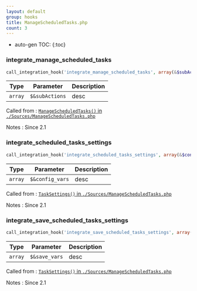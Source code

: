 ```yaml
---
layout: default
group: hooks
title: ManageScheduledTasks.php
count: 3
---
```

* auto-gen TOC:
{:toc}
### integrate_manage_scheduled_tasks

```php
call_integration_hook('integrate_manage_scheduled_tasks', array(&$subActions))
```

Type|Parameter|Description
---|---|---
`array`|`$&subActions`|desc

Called from
: [`ManageScheduledTasks()` in `./Sources/ManageScheduledTasks.php`](../docs/managescheduledtasks.html#managescheduledtasks)

Notes
: Since 2.1

### integrate_scheduled_tasks_settings

```php
call_integration_hook('integrate_scheduled_tasks_settings', array(&$config_vars))
```

Type|Parameter|Description
---|---|---
`array`|`$&config_vars`|desc

Called from
: [`TaskSettings()` in `./Sources/ManageScheduledTasks.php`](../docs/managescheduledtasks.html#tasksettings)

Notes
: Since 2.1

### integrate_save_scheduled_tasks_settings

```php
call_integration_hook('integrate_save_scheduled_tasks_settings', array(&$save_vars))
```

Type|Parameter|Description
---|---|---
`array`|`$&save_vars`|desc

Called from
: [`TaskSettings()` in `./Sources/ManageScheduledTasks.php`](../docs/managescheduledtasks.html#tasksettings)

Notes
: Since 2.1

